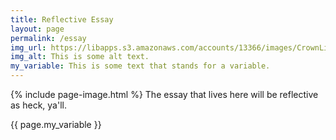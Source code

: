 ```yaml
---
title: Reflective Essay
layout: page
permalink: /essay
img_url: https://libapps.s3.amazonaws.com/accounts/13366/images/CrownLibraryBanner5.jpg
img_alt: This is some alt text.
my_variable: This is some text that stands for a variable.
---
```


{% include page-image.html %}
The essay that lives here will be reflective as heck, ya'll.

{{ page.my_variable }}